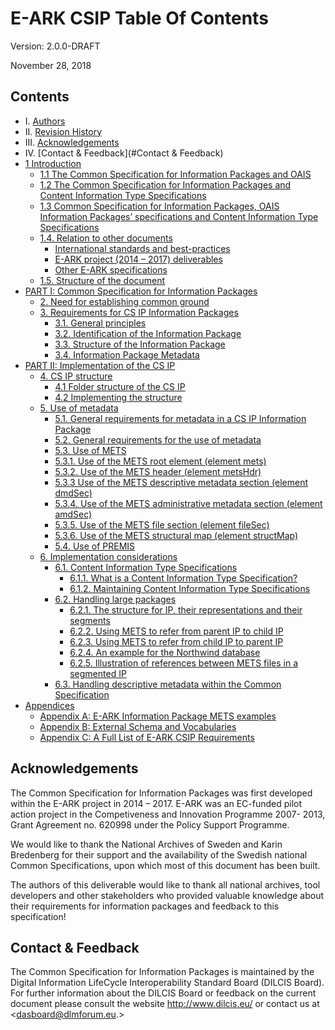 E-ARK CSIP Table Of Contents
============================

Version: 2.0.0-DRAFT

November 28, 2018


Contents
--------
- I. [Authors](#authors)
- II. [Revision History](#history)
- III. [Acknowledgements](#acknowledgements)
- IV. [Contact & Feedback](#Contact & Feedback)
- [1 Introduction](#introduction)
	- [1.1 The Common Specification for Information Packages and OAIS](#11-the-common-specification-for-information-packages-and-oais)
	- [1.2 The Common Specification for Information Packages and Content Information Type Specifications](#12-the-common-specification-for-information-packages-and-content-information-type-specifications)
	- [1.3 Common Specification for Information Packages, OAIS Information Packages’ specifications and Content Information Type Specifications](#13-common-specification-for-information-packages-oais-information-packages-specifications-and-content-information-type-specifications)
	- [1.4. Relation to other documents](#14-relation-to-other-documents)
		- [International standards and best-practices](#international-standards-and-best-practices)
		- [E-ARK project (2014 – 2017) deliverables](#e-ark-project-2014--2017-deliverables)
		- [Other E-ARK specifications](#other-e-ark-specifications)
	- [1.5. Structure of the document](#15-structure-of-the-document)
- [PART I: Common Specification for Information Packages](#part-i-common-specification-for-information-packages)
	- [2.	Need for establishing common ground](specification/common-ground)
	- [3. Requirements for CS IP Information Packages](#principles)
		- [3.1. General principles](#31-general-principles)
		- [3.2. Identification of the Information Package](#32-identification-of-the-information-package)
		- [3.3.	Structure of the Information Package](#33-structure-of-the-information-package)
		- [3.4.	Information Package Metadata](#34-information-package-metadata)
- [PART II: Implementation of the CS IP](implementation)
	- [4.	CS IP structure](#structre)
	  - [4.1 Folder structure of the CS IP](#folders)
	  - [4.2 Implementing the structure](#implementation)
	- [5. Use of metadata](#metadata)
		- [5.1. General requirements for metadata in a CS IP Information Package](#51-general-requirements-for-metadata-in-a-cs-ip-information-package)
		- [5.2. General requirements for the use of metadata](#52-general-requirements-for-the-use-of-metadata)
		- [5.3. Use of METS](#mets)
	    - [5.3.1.	Use of the METS root element (element mets)](#mets-root)
	    - [5.3.2.	Use of the METS header (element metsHdr)](#metshdr)
	    - [5.3.3 Use of the METS descriptive metadata section (element dmdSec)](#dmdsec)
	    - [5.3.4.	Use of the METS administrative metadata section (element amdSec)](#amdsec)
	    - [5.3.5.	Use of the METS file section (element fileSec)](#filesec)
	    - [5.3.6.	Use of the METS structural map (element structMap)](#structmap)
		- [5.4. Use of PREMIS](#premis)
	- [6. Implementation considerations](#considerations)
	  - [6.1.	Content Information Type Specifications](#61-content-information-type-specifications)
	    - [6.1.1.	What is a Content Information Type Specification?](#611-what-is-a-content-information-type-specification)
	    - [6.1.2.	Maintaining Content Information Type Specifications](#612-maintaining-content-information-type-specifications)
	  - [6.2. Handling large packages](#62-handling-large-packages)
	    - [6.2.1.	The structure for IP, their representations and their segments](#621-the-structure-for-ip-their-representations-and-their-segments)
	    - [6.2.2.	Using METS to refer from parent IP to child IP](#622-using-mets-to-refer-from-parent-ip-to-child-ips)
	    - [6.2.3.	Using METS to refer from child IP to parent IP](#623-using-mets-to-refer-from-child-ip-to-parent-ip)
	    - [6.2.4.	An example for the Northwind database](#624-an-example-for-the-northwind-database)
	    - [6.2.5.	Illustration of references between METS files in a segmented IP](#625-illustration-of-references-between-mets-files-in-a-segmented-ip)
	  - [6.3.	Handling descriptive metadata within the Common Specification](#63-handling-descriptive-metadata-within-the-common-specification)
- [Appendices](#appendices)
	- [Appendix A: E-ARK Information Package METS examples](#examples)
	- [Appendix B: External Schema and Vocabularies](#schema)
	- [Appendix C: A Full List of E-ARK CSIP Requirements](#requirements)

Acknowledgements
----------------
The Common Specification for Information Packages was first developed within the E-ARK project in 2014 – 2017. E-ARK was an EC-funded pilot action project in the Competiveness and Innovation Programme 2007- 2013, Grant Agreement no. 620998 under the Policy Support Programme.

We would like to thank the National Archives of Sweden and Karin Bredenberg for their support and the availability of the Swedish national Common Specifications, upon which most of this document has been built.

The authors of this deliverable would like to thank all national archives, tool developers and other stakeholders who provided valuable knowledge about their requirements for information packages and feedback to this specification!

Contact & Feedback
------------------
The Common Specification for Information Packages is maintained by the Digital Information LifeCycle
Interoperability Standard Board (DILCIS Board). For further information about the DILCIS Board or feedback
on the current document please consult the website http://www.dilcis.eu/ or contact us at
<dasboard@dlmforum.eu.>
 
